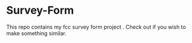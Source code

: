 # Survey-Form
This repo contains my fcc survey form project . Check out if you wish to make something similar.
